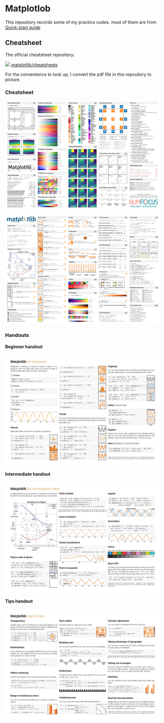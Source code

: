 # Matplotlob
This repository records some of my practice codes. most of them are from [Quick-start guide](https://matplotlib.org/3.5.1/tutorials/introductory/usage.html)

## Cheatsheet

The official cheatsheet repository:

[![](https://img.shields.io/badge/web-GitHub-green)](https://github.com/matplotlib/cheatsheets)
[matplotlib/cheatsheets](https://github.com/matplotlib/cheatsheets)

For the convenience to look up, I convert the pdf file in this repository to picture.

### Cheatsheet

![cheatsheet-1](readme.assets/cheatsheet-1.png)

![cheatsheet-2](readme.assets/cheatsheet-2.png)


### Handouts

#### Beginner handout

![handout-beginner](readme.assets/handout-beginner.jpg)

#### Intermediate handout

![handout-intermediate](readme.assets/handout-intermediate.jpg)

#### Tips handout

![handout-tips](readme.assets/handout-tips.jpg)